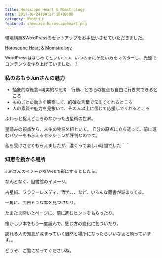 ```yaml
---
title: Horoscope Heart & Momstrology
date: 2017-09-24T09:27:18+09:00
category: Webサイト
featured: showcase-horoscopeheart.png
---
```


環境構築&WordPressのセットアップをお手伝いさせていただきました。

<a href="https://horoscopeheart.com/" target="_blank" rel="noopener noreferrer">Horoscope Heart & Momstrology</a>

WordPressははじめてといいつつ、いつのまにか使い方をマスターし、光速でコンテンツを作り上げていました。！

### 私のおもうJunさんの魅力

* 抽象的な概念×現実的な思考・行動、どちらの視点も自由に行き来できるところ
* ものごとの動きを観察して、的確な言葉で伝えてくれるところ
* 人の素質や魅力を見抜いて、その人以上に信じて応援してくれるところ

ふわっと捉えどころのなかった占星術の世界。

星読みの視点から、人生の物語を紐といて。
自分の原点に立ち返って、前に進むパワーをもらえるセッションが評判なのです。

私も受けさせてもらえましたが、濃くって楽しい時間でした＾＾


### 知恵を授かる場所

JunさんのイメージをWebで形にするとしたら。

なんとなく、図書館のイメージ。

占星術、フラワーレメディ、哲学、、、など、いろんな蔵書が詰まってる。

一角に、面白そうな本を見つけたり。

たまたま開いたページに、前に進むヒントをもらったり。

懐かしい本をもう一度読んで、感じ方の変化に気づいたり。


訪れる人の知恵が深まっていく自然と場所になったらいいなぁと願っています。。

どうぞ、ご覧になってくださいね。